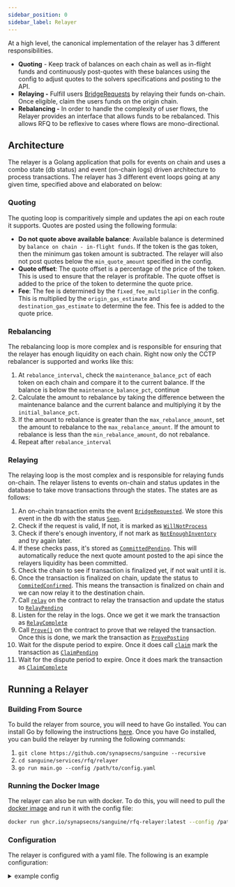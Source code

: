 ```yaml
---
sidebar_position: 0
sidebar_label: Relayer
---
```



At a high level, the canonical implementation of the relayer has 3 different responsibilities.

- **Quoting** - Keep track of balances on each chain as well as in-flight funds and continuously post-quotes with these balances using the config to adjust quotes to the solvers specifications and posting to the API.
- **Relaying -** Fulfill users [BridgeRequests](https://vercel-rfq-docs.vercel.app/contracts/interfaces/IFastBridge.sol/interface.IFastBridge.html#bridgerequested) by relaying their funds on-chain. Once eligible, claim the users funds on the origin chain.
- **Rebalancing -** In order to handle the complexity of user flows, the Relayer provides an interface that allows funds to be rebalanced. This allows RFQ to be reflexive to cases where flows are mono-directional.

## Architecture

The relayer is a Golang application that polls for events on chain and uses a combo state (db status) and event (on-chain logs) driven architecture to process transactions. The relayer has 3 different event loops going at any given time, specified above and elaborated on below:

### Quoting
The quoting loop is comparitively simple and updates the api on each route it supports. Quotes are posted using the following formula:

 - **Do not quote above available balance**: Available balance is determined by `balance on chain - in-flight funds`. If the token is the gas token, then the minimum gas token amount is subtracted. The relayer will also not post quotes below the `min_quote_amount` specified in the config.
 - **Quote offset**: The quote offset is a percentage of the price of the token. This is used to ensure that the relayer is profitable. The quote offset is added to the price of the token to determine the quote price.
 - **Fee**: The fee is determined by the `fixed_fee_multiplier` in the config. This is multiplied by the `origin_gas_estimate`  and `destination_gas_estimate` to determine the fee. This fee is added to the quote price.

### Rebalancing

The rebalancing loop is more complex and is responsible for ensuring that the relayer has enough liquidity on each chain. Right now only the CCTP rebalancer is supported and works like this:

1. At `rebalance_interval`, check the `maintenance_balance_pct` of each token on each chain and compare it to the current balance. If the balance is below the `maintenance_balance_pct`, continue
2. Calculate the amount to rebalance by taking the difference between the maintenance balance and the current balance and multiplying it by the `initial_balance_pct`.
3. If the amount to rebalance is greater than the `max_rebalance_amount`, set the amount to rebalance to the `max_rebalance_amount`. If the amount to rebalance is less than the `min_rebalance_amount`, do not rebalance.
4. Repeat after `rebalance_interval`

### Relaying

The relaying loop is the most complex and is responsible for relaying funds on-chain. The relayer listens to events on-chain and status updates in the database to take move transactions through the states. The states are as follows:

1. An on-chain transaction emits the event [`BridgeRequested`](https://vercel-rfq-docs.vercel.app/contracts/interfaces/IFastBridge.sol/interface.IFastBridge.html#bridgerequested). We store this event in the db with the status [`Seen`](https://pkg.go.dev/github.com/synapsecns/sanguine/services/rfq/relayer/reldb#Seen).
1. Check if the request is valid, If not, it is marked as [`WillNotProcess`](https://pkg.go.dev/github.com/synapsecns/sanguine/services/rfq/relayer/reldb#WillNotProcess)
1. Check if there's enough inventory, if not mark as [`NotEnoughInventory`](https://pkg.go.dev/github.com/synapsecns/sanguine/services/rfq/relayer/reldb#NotEnoughInventory) and try again later.
1. If these checks pass, it's stored as [`CommittedPending`](https://pkg.go.dev/github.com/synapsecns/sanguine/services/rfq/relayer/reldb#CommittedPending). This will automatically reduce the next quote amount posted to the api since the relayers liquidity has been committed.
1. Check the chain to see if transaction is finalized yet, if not wait until it is.
1. Once the transaction is finalized on chain, update the status to [`CommitedConfirmed`](https://pkg.go.dev/github.com/synapsecns/sanguine/services/rfq/relayer/reldb#CommitedConfirmed). This means the transaction is finalized on chain and we can now relay it to the destination chain.
1. Call [`relay`](https://vercel-rfq-docs.vercel.app/contracts/FastBridge.sol/contract.FastBridge.html#relay) on the contract to relay the transaction and update the status to  [`RelayPending`](https://pkg.go.dev/github.com/synapsecns/sanguine/services/rfq/relayer/reldb#RelayPending)
1. Listen for the relay in the logs. Once we get it we mark the transaction as [`RelayComplete`](https://pkg.go.dev/github.com/synapsecns/sanguine/services/rfq/relayer/reldb#RelayComplete)
1. Call [`Prove()`](https://vercel-rfq-docs.vercel.app/contracts/FastBridge.sol/contract.FastBridge.html#prove) on the contract to prove that we relayed the transaction. Once this is done, we mark the transaction as [`ProvePosting`](https://pkg.go.dev/github.com/synapsecns/sanguine/services/rfq/relayer/reldb#ProvePosting)
1. Wait for the dispute period to expire. Once it does call [`claim`](https://vercel-rfq-docs.vercel.app/contracts/FastBridge.sol/contract.FastBridge.html#claim) mark the transaction as [`ClaimPending`](https://pkg.go.dev/github.com/synapsecns/sanguine/services/rfq/relayer/reldb#ClaimPending)
1. Wait for the dispute period to expire. Once it does mark the transaction as [`ClaimComplete`](https://pkg.go.dev/github.com/synapsecns/sanguine/services/rfq/relayer/reldb#ClaimComplete)

## Running a Relayer

### Building From Source

To build the relayer from source, you will need to have Go installed. You can install Go by following the instructions [here](https://golang.org/doc/install). Once you have Go installed, you can build the relayer by running the following commands:

1. `git clone https://github.com/synapsecns/sanguine --recursive`
2. `cd sanguine/services/rfq/relayer`
3. `go run main.go --config /path/to/config.yaml`

### Running the Docker Image

The relayer can also be run with docker. To do this, you will need to pull the [docker image](https://github.com/synapsecns/sanguine/pkgs/container/sanguine%2Frfq-relayer) and run it with the config file:

```bash
docker run ghcr.io/synapsecns/sanguine/rfq-relayer:latest --config /path/to/config
```

### Configuration

The relayer is configured with a yaml file. The following is an example configuration:

<details>
  <summary> example config</summary>
  ```yaml
  submitter_config: # please see the more detailed submitter documentation
    chains:
      1:
        supports_eip_1559: true
        gas_estimate: 1000000
  database:
    type: sqlite # can be other mysql or sqlite
    dsn: /tmp/db # should be the dsn of your database. If using sqlite, this can be a path

  signer: # please see more detailed signer config  #can be text, gcp, or aws
    type: GCP
    file: /config/signer.txt

  screener_api_url: 'http://screener-url' # can be left blank
  rfq_url: 'http://rfq-api' # url of the rfq api backend.
  omnirpc_url: 'http://omnirpc' # url of the omnirpc instance
  rebalance_interval: 2m # how often to rebalance
  relayer_api_port: '8081' # api port for the relayer api

  base_chain_config: # this is hte base chain config, other chains override it
    confirmations: 0
    # Claim (72.5k) + Prove (57.5k) gas limits, rounded up
    origin_gas_estimate: 130_000
    # Relay gas limit, rounded up
    dest_gas_estimate: 110_000
    quote_offset_bps: 2
    native_token: ETH
    quote_pct: 90
    min_gas_token: 1000000000000000000
    fixed_fee_multiplier: 1.25

  chains:
    1:
      rfq_address: "0x5523D3c98809DdDB82C686E152F5C58B1B0fB59E" # rfq contract address on eth
      synapse_cctp_address: "0x12715a66773BD9C54534a01aBF01d05F6B4Bd35E" # ccctp contract address on eth
      token_messenger_address: "0xbd3fa81b58ba92a82136038b25adec7066af3155" # token messenger address on eth, note: only one of token_messenger_address or synapse_cctp_address actually needs to be present
      cctp_start_block: 19341000
      confirmations: 2
      tokens:
        USDC:
          address: "0xa0b86991c6218b36c1d19d4a2e9eb0ce3606eb48"
          decimals: 6
          price_usd: 1.0
          min_quote_amount: 10000
          rebalance_method: "circlecctp"
          maintenance_balance_pct: 20
          initial_balance_pct: 50
          max_rebalance_amount: 500000
        ETH:
          address: "0xEeeeeEeeeEeEeeEeEeEeeEEEeeeeEeeeeeeeEEeE"
          decimals: 18
          price_usd: 2600
    10:
      rfq_address: "0x5523D3c98809DdDB82C686E152F5C58B1B0fB59E"
      synapse_cctp_address: "0x12715a66773BD9C54534a01aBF01d05F6B4Bd35E"
      token_messenger_address: "0x2B4069517957735bE00ceE0fadAE88a26365528f"
      cctp_start_block: 116855000
      l1_fee_chain_id: 1
      # Prove + Claim L1 gas estimate
      l1_fee_origin_gas_estimate: 20
      # Relay L1 gas estimate
      l1_fee_dest_gas_estimate: 10
      tokens:
        USDC:
          address: "0x0b2c639c533813f4aa9d7837caf62653d097ff85"
          decimals: 6
          price_usd: 1.0
          min_quote_amount: 10000
          rebalance_method: "circlecctp"
          maintenance_balance_pct: 20
          initial_balance_pct: 50
          max_rebalance_amount: 500000
        ETH:
          address: "0xEeeeeEeeeEeEeeEeEeEeeEEEeeeeEeeeeeeeEEeE"
          decimals: 18
          price_usd: 2600

  quotable_tokens:
    10-0x0b2c639c533813f4aa9d7837caf62653d097ff85:
      - "1-0xa0b86991c6218b36c1d19d4a2e9eb0ce3606eb48"
    1-0xa0b86991c6218b36c1d19d4a2e9eb0ce3606eb48:
      - "10-0x0b2c639c533813f4aa9d7837caf62653d097ff85"
    1-0xEeeeeEeeeEeEeeEeEeEeeEEEeeeeEeeeeeeeEEeE:
      - "10-0xEeeeeEeeeEeEeeEeEeEeeEEEeeeeEeeeeeeeEEeE"
    10-0xEeeeeEeeeEeEeeEeEeEeeEEEeeeeEeeeeeeeEEeE:
      - "1-0xEeeeeEeeeEeEeeEeEeEeeEEEeeeeEeeeeeeeEEeE"

  fee_pricer:
    gas_price_cache_ttl: 60
    token_price_cache_ttl: 60

  cctp_relayer_config:
    cctp_type: "circle"
    circle_api_url: "https://iris-api.circle.com/v1/attestations"
    chains:
      - chain_id: 1
        synapse_cctp_address: "0x12715a66773BD9C54534a01aBF01d05F6B4Bd35E"
        token_messenger_address: "0xbd3fa81b58ba92a82136038b25adec7066af3155"
      - chain_id: 10
        synapse_cctp_address: "0x12715a66773BD9C54534a01aBF01d05F6B4Bd35E"
        token_messenger_address: "0x2B4069517957735bE00ceE0fadAE88a26365528f"
    base_omnirpc_url: "http://omnirpc"
    unbonded_signer:
      type: GCP
      file: /config/signer.txt
    http_backoff_initial_interval_ms: 1000
    http_backoff_max_elapsed_time_ms: 300000
  ```
</details>

<!-- TODO: this should work the same way as the openapi doc gen where its autogenerated from code and  amix-in  -->

 - `submitter_config`  - This is covered [here](../../Services/Submitter#Observability). At a high level this controls gas parameters used for on-chain transactions.
 - `database` - The database settings for the API backend. A database is required to store quotes and other information. Using SQLite with a dsn set to a `/tmp/` directory is recommended for development.
   -  `type` - the database driver to use, can be `mysql` or `sqlite`.
   -  `dsn` - the dsn of your database. If using sqlite, this can be a path, if using mysql please see [here](https://dev.mysql.com/doc/connector-odbc/en/connector-odbc-configuration.html) for more information.
 - `screener_api_url` (optional) -  Please see [here](https://github.com/synapsecns/sanguine/tree/master/contrib/screener-api#screening-api) for an api spec, this is used descision on wether to bridge to given addresses.
 - `rfq_url` - URL of the rfq api, please see the [API](../API#api-urls) page for details and the mainnet/testnet urls.
 - `omnirpc_url` - URL of omnirpc to use, Please see [here](../../Services/Omnirpc) for details on running an omnirpc instance.
 - `rebalance_interval` - How often to rebalance, formatted as (s = seconds, m = minutes, h = hours)
 - `relayer_api_port` - the relayer api is used to control the relayer. <!--TODO: more info here--> This api should be secured/not public.
 - `base_chain_config`: Base chain config is the default config applied for each chain if the other chains do not override it. This is covered in the chains section.
 - `enable_guard`  - Run a guard on the same instance.
 - `submit_single_quotes` - Wether to use the batch endpoint for posting quotes to the api. This can be useful for debugging.
 - `chains` - each chain has a different config that overrides base_chain_config. Here are the parameters for each chain
  - `rfq_address` - the address of the rfq contract on this chain. These addresses are available [here](../Contracts.md).

  - `synapse_cctp_address` (optional) - this is only applicable if **rebalance_method** is set to synapse. This is the address of the CCTP contract available [here](../../CCTP/Contracts).
  - `token_messenger_address` (optional) -  this is only applicable if **rebalance_method** is set to cctp. Tells the relayer to use the token messenger instead of synapse.
      <aside>
      💡 The choice of wether to use synapse cctp or the circle token messenger is up to the user. Synapse will take a fee but unlike the token messenger, will not spend any of the users gas.
      </aside>
  - `confirmations` - how many confirmations to wait before acting on an event. This will vary per-chain.
  - `tokens` - this is a map of token symbol→token info for this chain. For example, token may be USDC, ETH, etc
    - `address` - address of the token on this chain id
    - `decimals` - number of decimals this token uses. Please verify this against the token contract itself.
    - `min_quote_amount` - smallest amount to quote for a given chain. This should be balanced against expected gas spend for a relayer to be profitable. `min_quote_amount` is to be given in decimal units (so 1000.00 is 1000)
    - `rebalance_method` - rebalance method for this particular kind of token. Some tokens may not have a rebalance method. This is either cctp or token messenger.
    - `maintenance_balance_pct` - percent of liquidity that should be maintained on the given chain for this token. If the balance is under this amount a rebalance is triggered.
    - `initial_balance_pct` - percent of liquidity to maintain after a rebalance. The total of these on all-chains should be 100.
    - `min_rebalance_amount` - amount of this token to try to rebalance
    - `max_rebalance_amount` - maximum amount of this token to try to rebalance at once
  - `quotable_tokens`:
- `quotable_tokens`: - list of [chain-id]_[token_address]:  [chain-id]_[token_address]. For example 1-0x00…. could be paired with 10-0x01
    ```yaml
    "1-0x00":
    	- "1-0x01"
    ```
- `cctp_relayer_config`: See the [CCTP page](../../CCTP/Relayer)

### Observability

The RFQ relayer implements open telemetry for both tracing and metrics. Please see the [Observability](../../Observability) page for more info. There is also a custom [grafana dashboard](https://github.com/synapsecns/sanguine/tree/master/services/rfq/relayer/dashboards/dashboard.json) available for the relayer. We'd also highly recommend setting up the [submitter dashboard](../../Services/Submitter) as well.

![Relayer Grafana Dashboard](dashboard.png)

The metrics exposed by the relayer are:

- `inventory_balance`: The balance of the inventory on the chain for a given `token_name` and `relayer`.
- `quote_amount`: The amount quoted for a given `token_name` and `relayer`.
